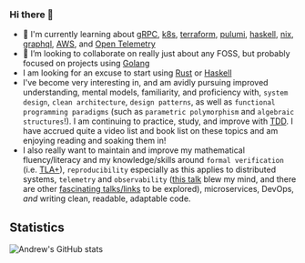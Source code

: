 ### Hi there 👋

- 🌱 I'm currently learning about [gRPC](https://grpc.io), [k8s](https://kubernetes.io/), [terraform](https://www.terraform.io/), [pulumi](https://github.com/pulumi/pulumi), [haskell](https://www.haskell.org/), [nix](https://nixos.org/), [graphql](https://graphql.org/), [AWS](https://aws.amazon.com/), and [Open Telemetry](https://opentelemetry.io/docs/)
- 👯 I’m looking to collaborate on really just about any FOSS, but probably focused on projects using [Golang](https://go.dev/)
- I am looking for an excuse to start using [Rust](https://rust-lang.org) or [Haskell](https://www.haskell.org/)
- I've become very interesting in, and am avidly pursuing improved understanding, mental models, familiarity, and proficiency with, `system design`, `clean architecture`, `design patterns`, as well as `functional programming paradigms` (such as `parametric polymorphism` and `algebraic structures`!). I am continuing to practice, study, and improve with [TDD](https://www.youtube.com/watch?v=EZ05e7EMOLM). I have accrued quite a video list and book list on these topics and am enjoying reading and soaking them in!
- I also really want to maintain and improve my mathematical fluency/literacy and my knowledge/skills around `formal verification` (i.e. [TLA+](https://lamport.azurewebsites.net/tla/tla.html)), `reproducibility` especially as this applies to distributed systems, `telemetry` and `observability` ([this talk](https://www.cncf.io/online-programs/cncf-on-demand-webinar-understand-your-system-like-never-before/) blew my mind, and there are other [fascinating talks/links](https://www.cncf.io/projects/opentelemetry/) to be explored), microservices, DevOps, _and_ writing clean, readable, adaptable code.

## Statistics
![Andrew's GitHub stats](https://github-readme-stats.vercel.app/api?username=andrew-werdna&count_private=true&theme=tokyonight&show_icons=true)
<!--
[![Top Langs](https://github-readme-stats.vercel.app/api/top-langs/?username=andrew-werdna&theme=tokyonight&count_private=true)](https://github.com/anuraghazra/github-readme-stats)
-->

<!--
**andrew-werdna/andrew-werdna** is a ✨ _special_ ✨ repository because its `README.md` (this file) appears on your GitHub profile.

Here are some ideas to get you started:

- 🔭 I’m currently working on ...
- 🌱 I’m currently learning ...
- 👯 I’m looking to collaborate on ...
- 🤔 I’m looking for help with ...
- 💬 Ask me about ...
- 📫 How to reach me: ...
- 😄 Pronouns: ...
- ⚡ Fun fact: ...
-->
